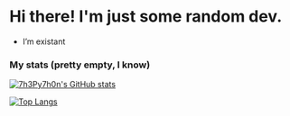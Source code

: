 # Hi there! I'm just some random dev.

- I’m existant

### My stats (pretty empty, I know)


[![7h3Py7h0n's GitHub stats](https://github-readme-stats.vercel.app/api?username=7h3Py7h0n&theme=radical)](https://github.com/anuraghazra/github-readme-stats)

[![Top Langs](https://github-readme-stats.vercel.app/api/top-langs/?username=7h3Py7h0n&theme=radical)](https://github.com/anuraghazra/github-readme-stats)
